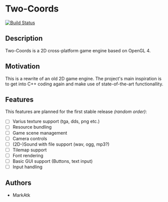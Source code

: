 # Two-Coords

[![Build Status](https://travis-ci.org/markatk/two-coords.svg?branch=master)](https://travis-ci.org/markatk/two-coords)

## Description

Two-Coords is a 2D cross-platform game engine based on OpenGL 4.

## Motivation

This is a rewrite of an old 2D game engine. The project's main inspiration is to get into C++ coding again and make use of state-of-the-art functionallity.

## Features

This features are planned for the first stable release *(random order)*:
- [ ] Varius texture support (tga, dds, png etc.)
- [ ] Resource bundling
- [ ] Game scene management
- [ ] Camera controls
- [ ] (2D-)Sound with file support (wav, ogg, mp3?)
- [ ] Tilemap support
- [ ] Font rendering
- [ ] Basic GUI support (Buttons, text input)
- [ ] Input handling

## Authors

- MarkAtk
